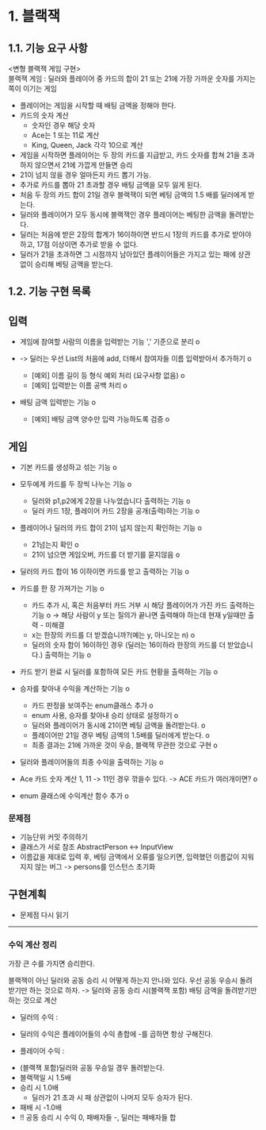 # 1. 블랙잭
## 1.1. 기능 요구 사항
<변형 블랙잭 게임 구현>  
블랙잭 게임 : 딜러와 플레이어 중 카드의 합이 21 또는 21에 가장 가까운 숫자를 가지는 쪽이 이기는 게임  
- 플레이어는 게임을 시작할 때 배팅 금액을 정해야 한다.
- 카드의 숫자 계산
  - 숫자인 경우 해당 숫자
  - Ace는 1 또는 11로 계산
  - King, Queen, Jack 각각 10으로 계산
- 게임을 시작하면 플레이어는 두 장의 카드를 지급받고, 카드 숫자를 합쳐 21을 초과하지 않으면서 21에 가깝게 만들면 승리
- 21이 넘지 않을 경우 얼마든지 카드 뽑기 가능.
- 추가로 카드를 뽑아 21 초과할 경우 배팅 금액을 모두 잃게 된다.
- 처음 두 장의 카드 합이 21일 경우 블랙잭이 되면 베팅 금액의 1.5 배를 딜러에게 받는다.
- 딜러와 플레이어가 모두 동시에 블랙잭인 경우 플레이어는 베팅한 금액을 돌려받는다.
- 딜러는 처음에 받은 2장의 합계가 16이하이면 반드시 1장의 카드를 추가로 받야야 하고, 17점 이상이면 추가로 받을 수 없다.
- 딜러가 21을 초과하면 그 시점까지 남아있던 플레이어들은 가지고 있는 패에 상관 없이 승리해 베팅 금액을 받는다.

## 1.2. 기능 구현 목록
## 입력
- 게임에 참여할 사람의 이름을 입력받는 기능 ',' 기준으로 분리 o 

- -> 딜러는 우선 List의 처음에 add, 더해서 참여자들 이름 입력받아서 추가하기 o 
  - [예외] 이름 길이 등 형식 예외 처리 (요구사항 없음) o
  - [예외] 입력받는 이름 공백 처리 o

- 배팅 금액 입력받는 기능 o
  - [예외] 배팅 금액 양수만 입력 가능하도록 검증 o
## 게임
- 기본 카드를 생성하고 섞는 기능 o

- 모두에게 카드를 두 장씩 나누는 기능 o
  - 딜러와 p1,p2에게 2장을 나누었습니다 출력하는 기능 o
  - 딜러 카드 1장, 플레이어 카드 2장을 공개(출력)하는 기능 o

- 플레이어나 딜러의 카드 합이 21이 넘지 않는지 확인하는 기능 o
  - 21넘는지 확인 o
  - 21이 넘으면 게임오버, 카드를 더 받기를 묻지않음 o

- 딜러의 카드 합이 16 이하이면 카드를 받고 출력하는 기능 o
- 카드를 한 장 가져가는 기능 o
  - 카드 추가 시, 혹은 처음부터 카드 거부 시 해당 플레이어가 가진 카드 출력하는 기능 o -> 해당 사람이 y 또는 질의가 끝나면 출력해야 하는데
  현재 y일때만 출력 - 미해결
  - x는 한장의 카드를 더 받겠습니까?(예는 y, 아니오는 n) o
  - 딜러의 숫자 합이 16이하인 경우 (딜러는 16이하라 한장의 카드를 더 받았습니다.) 출력하는 기능 o

- 카드 받기 완료 시 딜러를 포함하여 모든 카드 현황을 출력하는 기능 o

- 승자를 찾아내 수익을 계산하는 기능 o
  - 카드 판정을 보여주는 enum클래스 추가 o
  - enum 사용, 승자를 찾아내 승리 상태로 설정하기 o
  - 딜러와 플레이어가 동시에 21이면 베팅 금액을 돌려받는다. o
  - 플레이어만 21일 경우 베팅 금액의 1.5배를 딜러에게 받는다. o 
  - 최종 결과는 21에 가까운 것이 우승, 블랙잭 무관한 것으로 구현 o
- 딜러와 플레이어들의 최종 수익을 출력하는 기능 o

- Ace 카드 숫자 계산 1, 11 -> 11인 경우 깎을수 있다. -> ACE 카드가 여러개이면? o
- enum 클래스에 수익계산 함수 추가 o
### 문제점
- 기능단위 커밋 주의하기
- 클래스가 서로 참조 AbstractPerson <-> InputView
- 이름값을 제대로 입력 후, 베팅 금액에서 오류를 일으키면, 입력했던 이름값이 지워지지 않는 버그 -> persons를 인스턴스 초기화
## 구현계획
- 문제점 다시 읽기
---
### 수익 계산 정리
가장 큰 수를 가지면 승리한다.

블랙잭이 아닌 딜러와 공동 승리 시 어떻게 하는지 안나와 있다. 우선 공동 우승시 돌려받기만 하는 것으로 하자.
-> 딜러와 공동 승리 시(블랙잭 포함) 배팅 금액을 돌려받기만 하는 것으로 계산


* 딜러의 수익 :
- 딜러의 수익은 플레이어들의 수익 총합에 -를 곱하면 항상 구해진다.  

* 플레이어 수익  :  
- (블랙잭 포함)딜러와 공동 우승일 경우 돌려받는다.
- 블랙잭일 시 1.5배
- 승리 시 1.0배
  - 딜러가 21 초과 시 패 상관없이 나머지 모두 승자가 된다.
- 패배 시 -1.0배
- !! 공동 승리 시 수익 0, 패배자들 -, 딜러는 패배자들 합